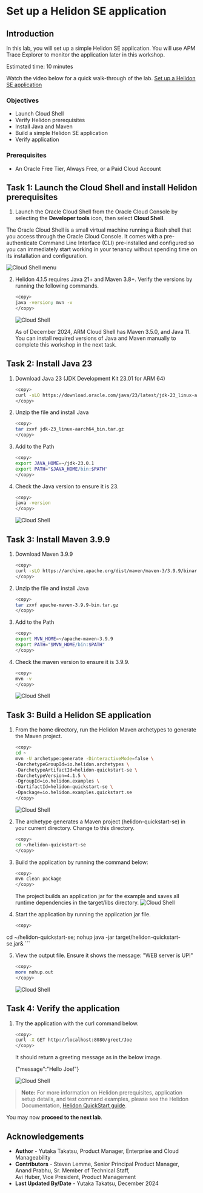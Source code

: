 # Set up a Helidon SE application

## Introduction

In this lab, you will set up a simple Helidon SE application. You will use APM Trace Explorer to monitor the application later in this workshop.

Estimated time: 10 minutes

Watch the video below for a quick walk-through of the lab.
[Set up a Helidon SE application](videohub:1_y2og8t4n)

### Objectives

* Launch Cloud Shell
*	Verify Helidon prerequisites
*	Install Java and Maven
*	Build a simple Helidon SE application
*	Verify application


### Prerequisites

* An Oracle Free Tier, Always Free, or a Paid Cloud Account


## Task 1: Launch the Cloud Shell and install Helidon prerequisites

1. Launch the Oracle Cloud Shell from the Oracle Cloud Console by selecting the **Developer tools** icon, then select **Cloud Shell**.

  The Oracle Cloud Shell is a small virtual machine running a Bash shell that you access through the Oracle Cloud Console. It comes with a pre-authenticate Command Line Interface (CLI) pre-installed and configured so you can immediately start working in your tenancy without spending time on its installation and configuration.

 ![Cloud Shell menu](https://oracle-livelabs.github.io/common/images/console/cloud-shell.png " ")

2. Helidon 4.1.5 requires Java 21+ and Maven 3.8+. Verify the versions by running the following commands.

	``` bash
	<copy>
	java -version; mvn -v
	</copy>
	```

  	![Cloud Shell](images/1-2-cloudshell-check-versions.png " ")

	As of December 2024, ARM Cloud Shell has Maven 3.5.0, and Java 11. You can install required versions of Java and Maven manually to complete this workshop in the next task.

## Task 2: Install Java 23

1. Download Java 23 (JDK Development Kit 23.01 for ARM 64)
	``` bash
	<copy>
	curl -sLO https://download.oracle.com/java/23/latest/jdk-23_linux-aarch64_bin.tar.gz
	</copy>
	```
2. Unzip the file and install Java
	``` bash
	<copy>
	tar zxvf jdk-23_linux-aarch64_bin.tar.gz
	</copy>
	```
3. Add to the Path  
	``` bash
	<copy>
	export JAVA_HOME=~/jdk-23.0.1
	export PATH="$JAVA_HOME/bin:$PATH"
	</copy>
	```

4. Check the Java version to ensure it is 23.
	``` bash
	<copy>
	java -version
	</copy>
	```
	![Cloud Shell](images/2-4-java-version.png " ")
## Task 3: Install Maven 3.9.9

1. Download Maven 3.9.9
	``` bash
	<copy>
	curl -sLO https://archive.apache.org/dist/maven/maven-3/3.9.9/binaries/apache-maven-3.9.9-bin.tar.gz
	</copy>
	```
2. Unzip the file and install Java
	``` bash
	<copy>
	tar zxvf apache-maven-3.9.9-bin.tar.gz
	</copy>
	```
3. Add to the Path  
	``` bash
	<copy>
	export MVN_HOME=~/apache-maven-3.9.9
    export PATH="$MVN_HOME/bin:$PATH"
	</copy>
	```

4. Check the maven version to ensure it is 3.9.9.
	``` bash
	<copy>
	mvn -v
	</copy>
	```

	![Cloud Shell](images/3-4-maven-version.png " ")

## Task 3:  Build a Helidon SE application

1.	From the home directory, run the Helidon Maven archetypes to generate the Maven project.
	``` bash
	<copy>
	cd ~
	mvn -U archetype:generate -DinteractiveMode=false \
    -DarchetypeGroupId=io.helidon.archetypes \
    -DarchetypeArtifactId=helidon-quickstart-se \
    -DarchetypeVersion=4.1.5 \
    -DgroupId=io.helidon.examples \
    -DartifactId=helidon-quickstart-se \
    -Dpackage=io.helidon.examples.quickstart.se
	</copy>
	```
	![Cloud Shell](images/3-1-generat-helidon.png " ")


2.	The archetype generates a Maven project (helidon-quickstart-se) in your current directory. Change to this directory.
	``` bash
	<copy>
	cd ~/helidon-quickstart-se
	</copy>
	```
3.	Build the application by running the command below:
	``` bash
	<copy>
	mvn clean package
	</copy>
	```
	The project builds an application jar for the example and saves all runtime dependencies in the target/libs directory.
	![Cloud Shell](images/3-3-maven-package.png " ")

4.	Start the application by running the application jar file.
	``` bash
	<copy>
  cd ~/helidon-quickstart-se;
	nohup java -jar target/helidon-quickstart-se.jar&
	</copy>
	```


5. View the output file. Ensure it shows the message: "WEB server is UP!"
	``` bash
	<copy>
	more nohup.out
	</copy>
	```
	![Cloud Shell](images/3-5-verify-message.png " ")


## Task 4: Verify the application

1.	Try the application with the curl command below.
	``` bash
	<copy>
	curl -X GET http://localhost:8080/greet/Joe
	</copy>
	```
	It should return a greeting message as in the below image.

	{"message":"Hello Joe!"}

	![Cloud Shell](images/4-1-hello-joe.png " ")

>**Note:** For more information on Helidon prerequisites, application setup details, and test command examples, please see the Helidon Documentation, [Helidon QuickStart guide](https://helidon.io/docs/latest/#/se/guides/02_quickstart).



You may now **proceed to the next lab**.

## Acknowledgements

- **Author** - Yutaka Takatsu, Product Manager, Enterprise and Cloud Manageability
- **Contributors** - Steven Lemme, Senior Principal Product Manager,    
Anand Prabhu, Sr. Member of Technical Staff,  
Avi Huber, Vice President, Product Management
- **Last Updated By/Date** - Yutaka Takatsu, December 2024
